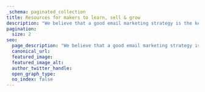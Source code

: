 ```yaml
---
_schema: paginated_collection
title: Resources for makers to learn, sell & grow
description: "We believe that a good email marketing strategy is the key to growth. So we’re helping you grow your business with tools and resources that make email marketing easy."
pagination:
  size: 2
seo:
  page_description: "We believe that a good email marketing strategy is the key to growth. So we’re helping you grow your business with tools and resources that make email marketing easy."
  canonical_url:
  featured_image:
  featured_image_alt:
  author_twitter_handle:
  open_graph_type:
  no_index: false
---
```

